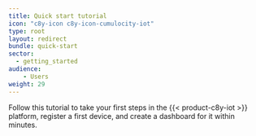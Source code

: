 ```yaml
---
title: Quick start tutorial
icon: "c8y-icon c8y-icon-cumulocity-iot"
type: root
layout: redirect
bundle: quick-start
sector:
  - getting_started
audience:
    - Users
weight: 29
---
```


Follow this tutorial to take your first steps in the {{< product-c8y-iot >}} platform, register a first device, and create a dashboard for it within minutes.
